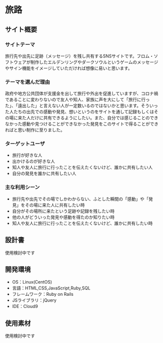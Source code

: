 # 旅路

## サイト概要
### サイトテーマ
  旅行先や出先に足跡（メッセージ）を残し共有するSNSサイトです。フロム・ソフトウェアが制作したエルデンリングやダークソウルというゲームのメッセージやサイン機能をイメージしていただければ想像に易いと思います。

### テーマを選んだ理由
  政府や地方公共団体が支援金を出して旅行や外出を促進していますが、コロナ禍であることに変わりないので友人や知人、家族に声を大にして「旅行に行った」、「遠出した」と言えない人が一定数いるのではないかと思います。そういった人たちの出先での感動や発見、想いというのをサイトを通して記録もしくはその場に来た人だけに共有できるようにしたい。また、自分では感じることのできなかった感動や見つけることができなかった発見をこのサイトで得ることができればと思い制作に至りました。

### ターゲットユーザ
- 旅行が好きな人
- 出かけるのが好きな人
- 知人や友人に旅行に行ったことを伝えたくないけど、誰かに共有したい人
- 自分の発見を誰かに共有したい人

### 主な利用シーン
- 旅行先や出先でその場でしかわからない、ふとした瞬間の「感動」や「発見」をその場に来た人に共有したい時
- 自分がその場所に来たという足跡や記録を残したい時
- 他の人がどういった発見や感動を得たのか知りたい時
- 知人や友人に旅行に行ったことを伝えたくないけど、誰かに共有したい時

## 設計書
使用検討中です

## 開発環境
- OS：Linux(CentOS)
- 言語：HTML,CSS,JavaScript,Ruby,SQL
- フレームワーク：Ruby on Rails
- JSライブラリ：jQuery
- IDE：Cloud9

## 使用素材
使用検討中です